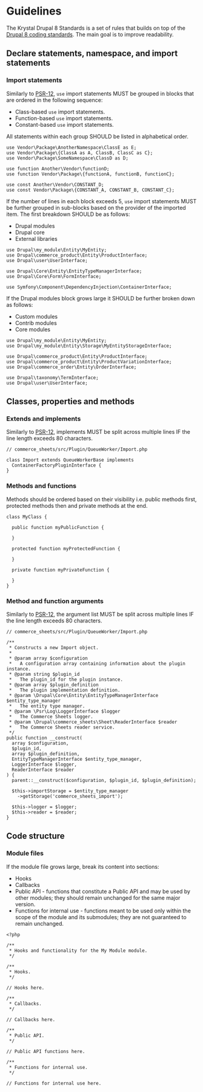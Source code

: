 # Guidelines

The Krystal Drupal 8 Standards is a set of rules that builds on top of the [Drupal 8 coding standards](https://www.drupal.org/docs/develop/standards). The main goal is to improve readability.

## Declare statements, namespace, and import statements

### Import statements

Similarly to [PSR-12](https://www.php-fig.org/psr/psr-12/#3-declare-statements-namespace-and-import-statements), `use` import statements MUST be grouped in blocks that are ordered in the following sequence:
* Class-based `use` import statements.
* Function-based `use` import statements.
* Constant-based `use` import statements.

All statements within each group SHOULD be listed in alphabetical order.

```
use Vendor\Package\AnotherNamespace\ClassE as E;
use Vendor\Package\{ClassA as A, ClassB, ClassC as C};
use Vendor\Package\SomeNamespace\ClassD as D;

use function Another\Vendor\functionD;
use function Vendor\Package\{functionA, functionB, functionC};

use const Another\Vendor\CONSTANT_D;
use const Vendor\Package\{CONSTANT_A, CONSTANT_B, CONSTANT_C};
```

If the number of lines in each block exceeds 5, `use` import statements MUST be further grouped in sub-blocks based on the provider of the imported item. The first breakdown SHOULD be as follows:
* Drupal modules
* Drupal core
* External libraries

```
use Drupal\my_module\Entity\MyEntity;
use Drupal\commerce_product\Entity\ProductInterface;
use Drupal\user\UserInterface;

use Drupal\Core\Entity\EntityTypeManagerInterface;
use Drupal\Core\Form\FormInterface;

use Symfony\Component\DependencyInjection\ContainerInterface;
```


If the Drupal modules block grows large it SHOULD be further broken down as follows:
* Custom modules
* Contrib modules
* Core modules

```
use Drupal\my_module\Entity\MyEntity;
use Drupal\my_module\Entity\Storage\MyEntityStorageInterface;

use Drupal\commerce_product\Entity\ProductInterface;
use Drupal\commerce_product\Entity\ProductVariationInterface;
use Drupal\commerce_order\Entity\OrderInterface;

use Drupal\taxonomy\TermInterface;
use Drupal\user\UserInterface;
```

## Classes, properties and methods

### Extends and implements

Similarly to [PSR-12](https://www.php-fig.org/psr/psr-12/#41-extends-and-implements), implements MUST be split across multiple lines IF the line length exceeds 80 characters.

```
// commerce_sheets/src/Plugin/QueueWorker/Import.php

class Import extends QueueWorkerBase implements
  ContainerFactoryPluginInterface {
}
```

### Methods and functions

Methods should be ordered based on their visibility i.e. public methods first, protected methods then and private methods at the end.

```
class MyClass {

  public function myPublicFunction {

  }

  protected function myProtectedFunction {

  }

  private function myPrivateFunction {

  }
}
```

### Method and function arguments

Similarly to [PSR-12](https://www.php-fig.org/psr/psr-12/#45-method-and-function-arguments), the argument list MUST be split across multiple lines IF the line length exceeds 80 characters.

```
// commerce_sheets/src/Plugin/QueueWorker/Import.php

/**
 * Constructs a new Import object.
 *
 * @param array $configuration
 *   A configuration array containing information about the plugin instance.
 * @param string $plugin_id
 *   The plugin_id for the plugin instance.
 * @param array $plugin_definition
 *   The plugin implementation definition.
 * @param \Drupal\Core\Entity\EntityTypeManagerInterface $entity_type_manager
 *   The entity type manager.
 * @param \Psr\Log\LoggerInterface $logger
 *   The Commerce Sheets logger.
 * @param \Drupal\commerce_sheets\Sheet\ReaderInterface $reader
 *   The Commerce Sheets reader service.
 */                                                                   
public function __construct(
  array $configuration,
  $plugin_id,
  array $plugin_definition,
  EntityTypeManagerInterface $entity_type_manager,
  LoggerInterface $logger,
  ReaderInterface $reader
) {
  parent::__construct($configuration, $plugin_id, $plugin_definition);

  $this->importStorage = $entity_type_manager
    ->getStorage('commerce_sheets_import');

  $this->logger = $logger;
  $this->reader = $reader;
}
```

## Code structure

### Module files

If the module file grows large, break its content into sections:

* Hooks
* Callbacks
* Public API - functions that constitute a Public API and may be used by other modules; they should remain unchanged for the same major version.
* Functions for internal use - functions meant to be used only within the scope of the module and its submodules; they are not guaranteed to remain unchanged.

```
<?php

/**
 * Hooks and functionality for the My Module module.
 */

/**
 * Hooks.
 */

// Hooks here.

/**
 * Callbacks.
 */

// Callbacks here.

/**
 * Public API.
 */

// Public API functions here.

/**
 * Functions for internal use.
 */

// Functions for internal use here.
```
